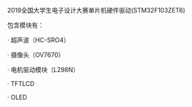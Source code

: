 
2019全国大学生电子设计大赛单片机硬件驱动(STM32F103ZET6)

包含模块有：

· 超声波（HC-SRO4）

· 摄像头（OV7670）

· 电机驱动模块（L298N）

· TFTLCD

· OLED

